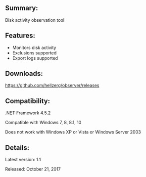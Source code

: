 ## Summary: ##

Disk activity observation tool

## Features: ##

* Monitors disk activity
* Exclusions supported
* Export logs supported

## Downloads: ##
https://github.com/hellzerg/observer/releases

## Compatibility: ##

.NET Framework 4.5.2
 
Compatible with Windows 7, 8, 8.1, 10

Does not work with Windows XP or Vista or Windows Server 2003

## Details: ##

Latest version: 1.1

Released: October 21, 2017
